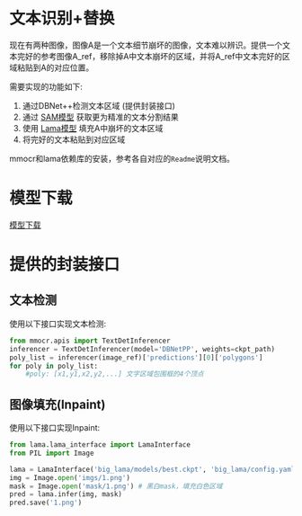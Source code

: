 # 文本识别+替换

现在有两种图像，图像A是一个文本细节崩坏的图像，文本难以辨识。提供一个文本完好的参考图像A_ref，移除掉A中文本崩坏的区域，并将A_ref中文本完好的区域粘贴到A的对应位置。

需要实现的功能如下:
1. 通过DBNet++检测文本区域 (提供封装接口)
2. 通过 [SAM模型](https://github.com/facebookresearch/segment-anything) 获取更为精准的文本分割结果
3. 使用 [Lama模型](https://github.com/advimman/lama) 填充A中崩坏的文本区域
4. 将完好的文本粘贴到对应区域


mmocr和lama依赖库的安装，参考各自对应的```Readme```说明文档。

# 模型下载

[模型下载](https://mail2sysueducn-my.sharepoint.com/:u:/g/personal/dongzy6_mail2_sysu_edu_cn/EWqj4CWvXbBLjenjYwlaXL4BJOhrioRm4OGI2gE4wODUNg?e=du668G)

# 提供的封装接口

## 文本检测

使用以下接口实现文本检测:
```python
from mmocr.apis import TextDetInferencer
inferencer = TextDetInferencer(model='DBNetPP', weights=ckpt_path)
poly_list = inferencer(image_ref)['predictions'][0]['polygons']
for poly in poly_list:
    #poly: [x1,y1,x2,y2,...] 文字区域包围框的4个顶点
```

## 图像填充(Inpaint)

使用以下接口实现Inpaint:
```python
from lama.lama_interface import LamaInterface
from PIL import Image

lama = LamaInterface('big_lama/models/best.ckpt', 'big_lama/config.yaml')
img = Image.open('imgs/1.png')
mask = Image.open('mask/1.png') # 黑白mask，填充白色区域
pred = lama.infer(img, mask)
pred.save('1.png')
```